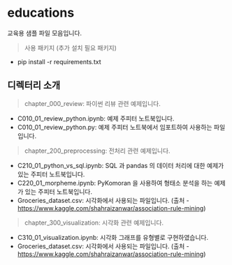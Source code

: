 # educations
교육용 샘플 파일 모음입니다.
> 사용 패키지 (추가 설치 필요 패키지)
- pip install -r requirements.txt

## 디렉터리 소개
> chapter_000_review: 파이썬 리뷰 관련 예제입니다.
- C010_01_review_python.ipynb: 예제 주피터 노트북입니다.
- C010_01_review_python.py: 예제 주피터 노트북에서 임포트하여 사용하는 파일입니다.

> chapter_200_preprocessing: 전처리 관련 예제입니다.
- C210_01_python_vs_sql.ipynb: SQL 과 pandas 의 데이터 처리에 대한 예제가 있는 주피터 노트북입니다.
- C220_01_morpheme.ipynb: PyKomoran 을 사용하여 형태소 분석을 하는 예제가 있는 주피터 노트북입니다.
- Groceries_dataset.csv: 시각화에서 사용되는 파일입니다. (출처 - https://www.kaggle.com/shahraizanwar/association-rule-mining)

> chapter_300_visualization: 시각화 관련 예제입니다.
- C310_01_visualization.ipynb: 시각화 그래프를 유형별로 구현하였습니다.
- Groceries_dataset.csv: 시각화에서 사용되는 파일입니다. (출처 - https://www.kaggle.com/shahraizanwar/association-rule-mining)
